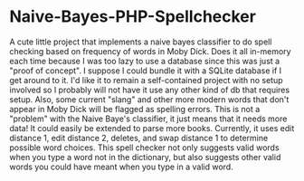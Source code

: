 Naive-Bayes-PHP-Spellchecker
============================

A cute little project that implements a naive bayes classifier to do spell checking based on frequency of words in Moby Dick. Does it all in-memory each time because I was too lazy to use a database since this was just a "proof of concept". I suppose I could bundle it with a SQLite database if I get around to it. I'd like it to remain a self-contained project with no setup involved so I probably will not have it use any other kind of db that requires setup. Also, some current "slang" and other more modern words that don't appear in Moby Dick will be flagged as spelling errors. This is not a "problem" with the Naive Baye's classifier, it just means that it needs more data! It could easily be extended to parse more books. Currently, it uses edit distance 1, edit distance 2, deletes, and swap distance 1 to determine possible word choices. This spell checker not only suggests valid words when you type a word not in the dictionary, but also suggests other valid words you could have meant when you type in a valid word.

